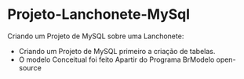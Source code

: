 # Projeto-Lanchonete-MySql

Criando um Projeto de MySQL sobre uma Lanchonete:
- Criando um Projeto de MySQL primeiro a criação de tabelas.
- O modelo Conceitual foi feito Apartir do Programa BrModelo open-source

